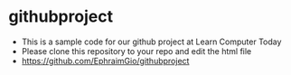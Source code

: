# githubproject
- This is a sample code for our github project at Learn Computer Today
- Please clone this repository to your repo and edit the html file 
- https://github.com/EphraimGio/githubproject

